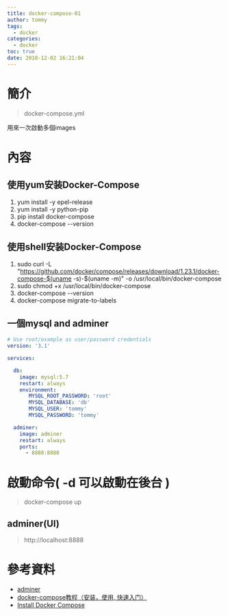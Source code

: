 ```yaml
---
title: docker-compose-01
author: tommy
tags:
  - docker
categories:
  - docker
toc: true
date: 2018-12-02 16:21:04
---
```


# 簡介

> docker-compose.yml

用來一次啟動多個images

<!--more-->
# 內容

## 使用yum安装Docker-Compose
1. yum install -y epel-release
2. yum install -y python-pip
3. pip install docker-compose
4. docker-compose --version

## 使用shell安装Docker-Compose
1. sudo curl -L "https://github.com/docker/compose/releases/download/1.23.1/docker-compose-$(uname -s)-$(uname -m)" -o /usr/local/bin/docker-compose
2. sudo chmod +x /usr/local/bin/docker-compose
3. docker-compose --version
4. docker-compose migrate-to-labels


## 一個mysql and adminer
```yml
# Use root/example as user/password credentials
version: '3.1'

services:

  db:
    image: mysql:5.7
    restart: always
    environment:
       MYSQL_ROOT_PASSWORD: 'root'
       MYSQL_DATABASE: 'db'
       MYSQL_USER: 'tommy'
       MYSQL_PASSWORD: 'tommy'

  adminer:
    image: adminer
    restart: always
    ports:
      - 8888:8080

```



# 啟動命令( -d 可以啟動在後台 )
> docker-compose up


## adminer(UI)
> http://localhost:8888

# 參考資料
- [adminer](https://hub.docker.com/_/adminer/)
- [docker-compose教程（安装，使用, 快速入门）](https://blog.csdn.net/pushiqiang/article/details/78682323)
- [Install Docker Compose](https://docs.docker.com/compose/install/)

